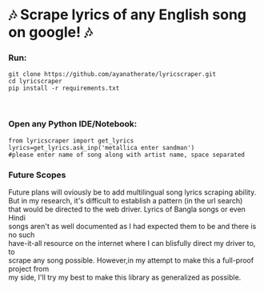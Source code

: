 # &#127926; Scrape lyrics of any English song on google! &#127926;


<h3>Run: </h3>

```
git clone https://github.com/ayanatherate/lyricscraper.git
cd lyricscraper 
pip install -r requirements.txt
```

<br>
<h3>Open any Python IDE/Notebook: </h3>

```
from lyricscraper import get_lyrics 
lyrics=get_lyrics.ask_inp('metallica enter sandman') 
#please enter name of song along with artist name, space separated
```

<h3> Future Scopes</h3>
Future plans will oviously be to add multilingual song lyrics scraping ability.<br>
But in my research, it's difficult to establish a pattern (in the url search) <br>
that would be directed to the web driver. Lyrics of Bangla songs or even Hindi <br>
songs aren't as well documented as I had expected them to be and there is no such <br>
have-it-all resource on the internet where I can blisfully direct my driver to, to <br>
scrape any song possible. However,in my attempt to make this a full-proof project from <br>
my side, I'll try my best to make this library as generalized as possible.


